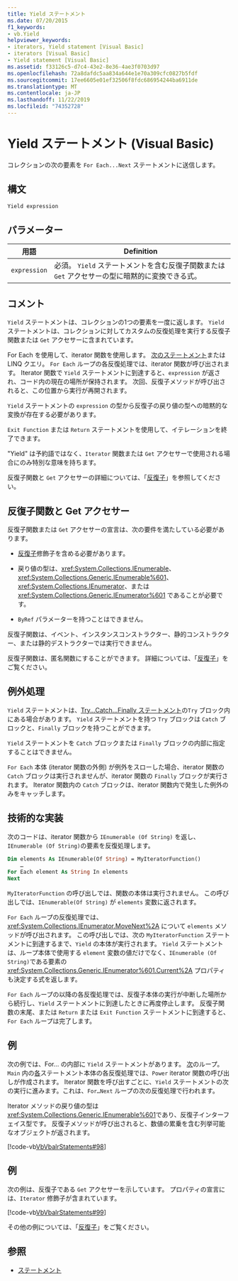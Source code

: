 ```yaml
---
title: Yield ステートメント
ms.date: 07/20/2015
f1_keywords:
- vb.Yield
helpviewer_keywords:
- iterators, Yield statement [Visual Basic]
- iterators [Visual Basic]
- Yield statement [Visual Basic]
ms.assetid: f33126c5-d7c4-43e2-8e36-4ae3f0703d97
ms.openlocfilehash: 72a8dafdc5aa834a644e1e70a309cfc0827b5fdf
ms.sourcegitcommit: 17ee6605e01ef32506f8fdc686954244ba6911de
ms.translationtype: MT
ms.contentlocale: ja-JP
ms.lasthandoff: 11/22/2019
ms.locfileid: "74352728"
---
```

# <a name="yield-statement-visual-basic"></a>Yield ステートメント (Visual Basic)
コレクションの次の要素を `For Each...Next` ステートメントに送信します。  
  
## <a name="syntax"></a>構文  
  
```vb  
Yield expression  
```  
  
## <a name="parameters"></a>パラメーター  
  
|用語|Definition|  
|---|---|  
|`expression`|必須。 `Yield` ステートメントを含む反復子関数または `Get` アクセサーの型に暗黙的に変換できる式。|  
  
## <a name="remarks"></a>コメント  
 `Yield` ステートメントは、コレクションの1つの要素を一度に返します。 `Yield` ステートメントは、コレクションに対してカスタムの反復処理を実行する反復子関数または `Get` アクセサーに含まれています。  
  
 For Each を使用して、iterator 関数を使用します。 [次のステートメント](../../../visual-basic/language-reference/statements/for-each-next-statement.md)または LINQ クエリ。 `For Each` ループの各反復処理では、iterator 関数が呼び出されます。 Iterator 関数で `Yield` ステートメントに到達すると、`expression` が返され、コード内の現在の場所が保持されます。 次回、反復子メソッドが呼び出されると、この位置から実行が再開されます。  
  
 `Yield` ステートメントの `expression` の型から反復子の戻り値の型への暗黙的な変換が存在する必要があります。  
  
 `Exit Function` または `Return` ステートメントを使用して、イテレーションを終了できます。  
  
 "Yield" は予約語ではなく、`Iterator` 関数または `Get` アクセサーで使用される場合にのみ特別な意味を持ちます。  
  
 反復子関数と `Get` アクセサーの詳細については、「[反復子](../../programming-guide/concepts/iterators.md)」を参照してください。  
  
## <a name="iterator-functions-and-get-accessors"></a>反復子関数と Get アクセサー  
 反復子関数または `Get` アクセサーの宣言は、次の要件を満たしている必要があります。  
  
- [反復子](../../../visual-basic/language-reference/modifiers/iterator.md)修飾子を含める必要があります。  
  
- 戻り値の型は、<xref:System.Collections.IEnumerable>、<xref:System.Collections.Generic.IEnumerable%601>、<xref:System.Collections.IEnumerator>、または <xref:System.Collections.Generic.IEnumerator%601> であることが必要です。  
  
- `ByRef` パラメーターを持つことはできません。  
  
 反復子関数は、イベント、インスタンスコンストラクター、静的コンストラクター、または静的デストラクターでは実行できません。  
  
 反復子関数は、匿名関数にすることができます。 詳細については、「[反復子](../../programming-guide/concepts/iterators.md)」をご覧ください。  
  
## <a name="exception-handling"></a>例外処理  
 `Yield` ステートメントは、[Try...Catch...Finally ステートメント](../../../visual-basic/language-reference/statements/try-catch-finally-statement.md)の`Try` ブロック内にある場合があります。 `Yield` ステートメントを持つ `Try` ブロックは `Catch` ブロックと、`Finally` ブロックを持つことができます。  
  
 `Yield` ステートメントを `Catch` ブロックまたは `Finally` ブロックの内部に指定することはできません。  
  
 `For Each` 本体 (iterator 関数の外側) が例外をスローした場合、iterator 関数の `Catch` ブロックは実行されませんが、iterator 関数の `Finally` ブロックが実行されます。 Iterator 関数内の `Catch` ブロックは、iterator 関数内で発生した例外のみをキャッチします。  
  
## <a name="technical-implementation"></a>技術的な実装  
 次のコードは、iterator 関数から `IEnumerable (Of String)` を返し、`IEnumerable (Of String)`の要素を反復処理します。  
  
```vb  
Dim elements As IEnumerable(Of String) = MyIteratorFunction()  
    …  
For Each element As String In elements  
Next  
```  
  
 `MyIteratorFunction` の呼び出しでは、関数の本体は実行されません。 この呼び出しでは、`IEnumerable(Of String)` が `elements` 変数に返されます。  
  
 `For Each` ループの反復処理では、<xref:System.Collections.IEnumerator.MoveNext%2A> について `elements` メソッドが呼び出されます。 この呼び出しでは、次の `MyIteratorFunction` ステートメントに到達するまで、`Yield` の本体が実行されます。 `Yield` ステートメントは、ループ本体で使用する `element` 変数の値だけでなく、`IEnumerable (Of String)`である要素の <xref:System.Collections.Generic.IEnumerator%601.Current%2A> プロパティも決定する式を返します。  
  
 `For Each` ループの以降の各反復処理では、反復子本体の実行が中断した場所から続行し、`Yield` ステートメントに到達したときに再度停止します。 反復子関数の末尾、または `Return` または `Exit Function` ステートメントに到達すると、`For Each` ループは完了します。  
  
## <a name="example"></a>例  
 次の例では、For... の内部に `Yield` ステートメントがあります。 [次](../../../visual-basic/language-reference/statements/for-next-statement.md)のループ。 `Main` 内の[各](../../../visual-basic/language-reference/statements/for-each-next-statement.md)ステートメント本体の各反復処理では、`Power` iterator 関数の呼び出しが作成されます。 Iterator 関数を呼び出すごとに、`Yield` ステートメントの次の実行に進みます。これは、`For…Next` ループの次の反復処理で行われます。  
  
 Iterator メソッドの戻り値の型は <xref:System.Collections.Generic.IEnumerable%601>であり、反復子インターフェイス型です。 反復子メソッドが呼び出されると、数値の累乗を含む列挙可能なオブジェクトが返されます。  
  
 [!code-vb[VbVbalrStatements#98](~/samples/snippets/visualbasic/VS_Snippets_VBCSharp/VbVbalrStatements/VB/Class2.vb#98)]  
  
## <a name="example"></a>例  
 次の例は、反復子である `Get` アクセサーを示しています。 プロパティの宣言には、`Iterator` 修飾子が含まれています。  
  
 [!code-vb[VbVbalrStatements#99](~/samples/snippets/visualbasic/VS_Snippets_VBCSharp/VbVbalrStatements/VB/Class2.vb#99)]  
  
 その他の例については、「[反復子](../../programming-guide/concepts/iterators.md)」をご覧ください。  
  
## <a name="see-also"></a>参照

- [ステートメント](../../../visual-basic/language-reference/statements/index.md)

